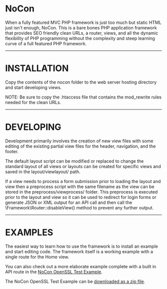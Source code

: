 # NoCon

When a fully featured MVC PHP framework is just too much but static HTML
just isn't enough, NoCon. This is a bare bones PHP application framework that
provides SEO friendly clean URLs, a router, views, and all the dynamic 
flexibility of PHP programming without the complexity and steep learning curve
of a full featured PHP framework.

---------------------------------


# INSTALLATION

Copy the contents of the nocon folder to the web server hosting directory and
start developing views.

NOTE: Be sure to copy the .htaccess file that contains the mod_rewrite rules 
needed for the clean URLs.

---------------------------------


# DEVELOPING

Development primarily involves the creation of new view files with some editing
of the existing partial view files for the header, navigation, and the footer. 

The default layout script can be modified or replaced to change the standard 
layout of all views or layouts can be created for specific views and saved in 
the layout/viewlayout/ path.

If a view needs to process a form submission prior to loading the layout and view 
then a preprocess script with the same filename as the view can be stored in the 
preprocess/viewprocess/ folder. This preprocess is executed prior to the layout 
and view so it can be used to redirect for login forms or generate JSON or XML 
output for an API call and then call the \Framework\Router::disableView() 
method to prevent any further output.

---------------------------------


# EXAMPLES

The easiest way to learn how to use the framework is to install an example and 
start editing code. The framework itself is a working example with a single 
route for the Home view.

You can also check out a more elaborate example complete with a built in API 
route in the [NoCon OpenSSL Test Example](http://getwebscripts.com/demos/ssltest/).

The NoCon OpenSSL Test Example can be [downloaded as a zip file](http://getwebscripts.com/downloads/ssltest.zip).

